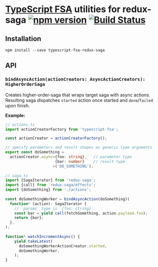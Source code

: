 # [TypeScript FSA](https://github.com/aikoven/typescript-fsa) utilities for redux-saga [![npm version][npm-image]][npm-url] [![Build Status][travis-image]][travis-url]
 
## Installation

```
npm install --save typescript-fsa-redux-saga
```

## API

### `bindAsyncAction(actionCreators: AsyncActionCreators): HigherOrderSaga`

Creates higher-order-saga that wraps target saga with async actions.
Resulting saga dispatches `started` action once started and `done`/`failed`
upon finish.

**Example:**

```ts
// actions.ts
import actionCreatorFactory from 'typescript-fsa';

const actionCreator = actionCreatorFactory();

// specify parameters and result shapes as generic type arguments
export const doSomething = 
  actionCreator.async<{foo: string},   // parameter type
                      {bar: number}    // result type
                     >('DO_SOMETHING');
                      
// saga.ts
import {SagaIterator} from 'redux-saga';
import {call} from 'redux-saga/effects';
import {doSomething} from './actions';
                      
const doSomethingWorker = bindAsyncAction(doSomething)(
  function* (action): SagaIterator {
    // `params` type is `{foo: string}`
    const bar = yield call(fetchSomething, action.payload.foo);
    return {bar};
  },       
);        
           
function* watchIncrementAsync() {
    yield takeLatest(
      doSomethingWorkerActionCreator.started,
      doSomethingWorker,
    );
}
```

[npm-image]: https://badge.fury.io/js/typescript-fsa-redux-saga.svg
[npm-url]: https://badge.fury.io/js/typescript-fsa-redux-saga
[travis-image]: https://travis-ci.org/aikoven/typescript-fsa-redux-saga.svg?branch=master
[travis-url]: https://travis-ci.org/aikoven/typescript-fsa-redux-saga
